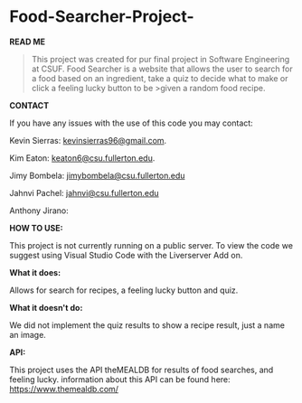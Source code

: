 # Food-Searcher-Project-
**READ ME**

>This project was created for pur final project in Software Engineering at CSUF.
>Food Searcher is a website that allows the user to search for a food based on an ingredient, take a quiz to decide what to make or click a feeling lucky button to be >given a random food recipe.

**CONTACT**

If you have any issues with the use of this code you may contact:

Kevin Sierras: kevinsierras96@gmail.com.

Kim Eaton: keaton6@csu.fullerton.edu.

Jimy Bombela: jimybombela@csu.fullerton.edu

Jahnvi Pachel: jahnvi@csu.fullerton.edu

Anthony Jirano: 

**HOW TO USE:**

This project is not currently running on a public server.
To view the code we suggest using Visual Studio Code with the Liverserver Add on.

**What it does:**

Allows for search for recipes, a feeling lucky button and quiz.

**What it doesn't do:**

We did not implement the quiz results to show a recipe result, just a name an image. 

**API:**

This project uses the API theMEALDB for results of food searches, and feeling lucky. information about this API can be found here: https://www.themealdb.com/
